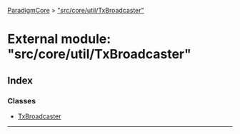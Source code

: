 [ParadigmCore](../README.md) > ["src/core/util/TxBroadcaster"](../modules/_src_core_util_txbroadcaster_.md)

# External module: "src/core/util/TxBroadcaster"

## Index

### Classes

* [TxBroadcaster](../classes/_src_core_util_txbroadcaster_.txbroadcaster.md)

---

